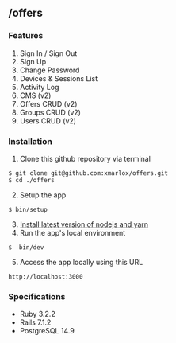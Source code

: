 ## /offers

### Features
1. Sign In / Sign Out
2. Sign Up
3. Change Password
4. Devices & Sessions List
5. Activity Log
6. CMS (v2)
7. Offers CRUD (v2)
8. Groups CRUD (v2)
9. Users CRUD (v2)

### Installation
1. Clone this github repository via terminal
```
$ git clone git@github.com:xmarlox/offers.git
$ cd ./offers
```
2. Setup the app
```
$ bin/setup
```
3. [Install latest version of nodejs and yarn](https://guides.rubyonrails.org/v7.0.0/getting_started.html#installing-node-js-and-yarn)
4. Run the app's local environment
```
$  bin/dev
```
5. Access the app locally using this URL
```
http://localhost:3000
```

### Specifications
* Ruby 3.2.2
* Rails 7.1.2
* PostgreSQL 14.9
